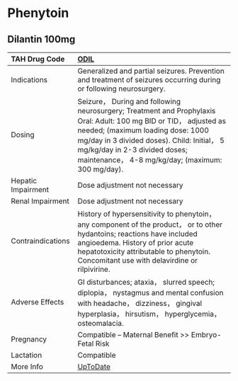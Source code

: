 # Phenytoin

## Dilantin 100mg

| TAH Drug Code      | [ODIL](https://www.tahsda.org.tw/drugs/hissearch.php?drug_code=ODIL)                                                                                                                                                                                                                       |
|:-------------------|:-------------------------------------------------------------------------------------------------------------------------------------------------------------------------------------------------------------------------------------------------------------------------------------------|
| Indications        | Generalized and partial seizures. Prevention and treatment of seizures occurring during or following neurosurgery.                                                                                                                                                                         |
| Dosing             | Seizure， During and following neurosurgery; Treatment and Prophylaxis Oral: Adult: 100 mg BID or TID， adjusted as needed; (maximum loading dose: 1000 mg/day in 3 divided doses). Child: Initial， 5 mg/kg/day in 2-3 divided doses; maintenance， 4-8 mg/kg/day; (maximum: 300 mg/day). |
| Hepatic Impairment | Dose adjustment not necessary                                                                                                                                                                                                                                                              |
| Renal Impairment   | Dose adjustment not necessary                                                                                                                                                                                                                                                              |
| Contraindications  | History of hypersensitivity to phenytoin， any component of the product， or to other hydantoins; reactions have included angioedema. History of prior acute hepatotoxicity attributable to phenytoin. Concomitant use with delavirdine or rilpivirine.                                    |
| Adverse Effects    | GI disturbances; ataxia， slurred speech; diplopia， nystagmus and mental confusion with headache， dizziness， gingival hyperplasia， hirsutism， hyperglycemia， osteomalacia.                                                                                                           |
| Pregnancy          | Compatible – Maternal Benefit >> Embryo-Fetal Risk                                                                                                                                                                                                                                         |
| Lactation          | Compatible                                                                                                                                                                                                                                                                                 |
| More Info          | [UpToDate](https://www.uptodate.com/contents/phenytoin-drug-information)                                                                                                                                                                                                                   |

